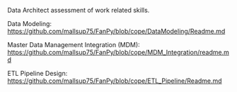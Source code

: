 Data Architect assessment of work related skills. 

Data Modeling:                             https://github.com/mallsup75/FanPy/blob/cope/DataModeling/Readme.md

Master Data Management Integration (MDM):  https://github.com/mallsup75/FanPy/blob/cope/MDM_Integration/readme.md  

ETL Pipeline Design:                       https://github.com/mallsup75/FanPy/blob/cope/ETL_Pipeline/Readme.md 

